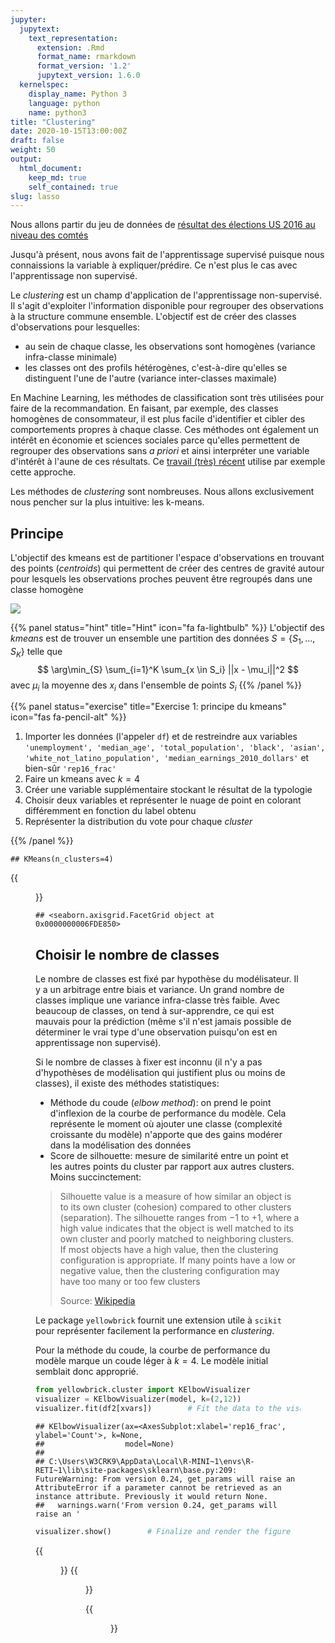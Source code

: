 ```yaml
---
jupyter:
  jupytext:
    text_representation:
      extension: .Rmd
      format_name: rmarkdown
      format_version: '1.2'
      jupytext_version: 1.6.0
  kernelspec:
    display_name: Python 3
    language: python
    name: python3
title: "Clustering"
date: 2020-10-15T13:00:00Z
draft: false
weight: 50
output: 
  html_document:
    keep_md: true
    self_contained: true
slug: lasso
---
```







Nous allons partir du jeu de données de [résultat des élections US 2016 au niveau des comtés](https://public.opendatasoft.com/explore/dataset/usa-2016-presidential-election-by-county/download/?format=geojson&timezone=Europe/Berlin&lang=fr)

Jusqu'à présent, nous avons fait de l'apprentissage supervisé puisque nous connaissions la variable à expliquer/prédire. Ce n'est plus le cas avec l'apprentissage non supervisé.

Le *clustering* est un champ d'application de l'apprentissage non-supervisé. Il s'agit d'exploiter l'information disponible pour regrouper des observations à la structure commune ensemble. L'objectif est de créer des classes d'observations pour lesquelles:

* au sein de chaque classe, les observations sont homogènes (variance infra-classe minimale)
* les classes ont des profils hétérogènes, c'est-à-dire qu'elles se distinguent l'une de l'autre (variance inter-classes maximale)

En Machine Learning, les méthodes de classification sont très utilisées pour
faire de la recommandation. En faisant, par exemple, des classes homogènes de 
consommateur, il est plus facile d'identifier et cibler des comportements 
propres à chaque classe. 
Ces méthodes ont également un intérêt en économie et sciences sociales parce qu'elles permettent
de regrouper des observations sans *a priori* et ainsi interpréter une variable
d'intérêt à l'aune de ces résultats. Ce [travail (très) récent](https://www.insee.fr/fr/statistiques/4925200)
utilise par exemple cette approche.


Les méthodes de *clustering* sont nombreuses.
Nous allons exclusivement nous pencher sur la plus intuitive: les k-means. 

## Principe

L'objectif des kmeans est de partitioner l'espace d'observations en trouvant des points (*centroids*) qui permettent de créer des centres de gravité autour pour lesquels les observations proches peuvent être regroupés dans une classe homogène

![](https://scikit-learn.org/stable/_images/sphx_glr_plot_kmeans_assumptions_001.png)

{{% panel status="hint" title="Hint" icon="fa fa-lightbulb" %}}
L'objectif des *kmeans* est de trouver un ensemble une partition des données $S=\{S_1,...,S_K\}$ telle que 
$$
\arg\min_{S} \sum_{i=1}^K \sum_{x \in S_i} ||x - \mu_i||^2
$$
avec $\mu_i$ la moyenne des $x_i$ dans l'ensemble de points $S_i$
{{% /panel %}}





{{% panel status="exercise" title="Exercise 1: principe du kmeans" icon="fas fa-pencil-alt" %}}
1. Importer les données (l'appeler `df`) et de restreindre aux variables `'unemployment', 'median_age', 'total_population', 'black', 'asian', 'white_not_latino_population', 'median_earnings_2010_dollars'` et bien-sûr  `'rep16_frac'`
2. Faire un kmeans avec $k=4$
3. Créer une variable supplémentaire stockant le résultat de la typologie
4. Choisir deux variables et représenter le nuage de point en colorant différemment
en fonction du label obtenu
5. Représenter la distribution du vote pour chaque *cluster*

{{% /panel %}}





```
## KMeans(n_clusters=4)
```




{{<figure src="unnamed-chunk-4-1.png" >}}





```
## <seaborn.axisgrid.FacetGrid object at 0x0000000006FDE850>
```


## Choisir le nombre de classes

Le nombre de classes est fixé par hypothèse du modélisateur. Il y a un arbitrage
entre biais et variance. Un grand nombre de classes implique une variance
infra-classe très faible. Avec beaucoup de classes, on tend à sur-apprendre, ce
qui est mauvais pour la prédiction (même s'il n'est jamais possible de déterminer
le vrai type d'une observation puisqu'on est en apprentissage non supervisé). 

Si le nombre de classes à fixer est inconnu (il n'y a pas d'hypothèses de
modélisation qui justifient plus ou moins de classes), il existe des méthodes
statistiques:

* Méthode du coude (*elbow method*): on prend le point d'inflexion de la courbe
de performance du modèle. Cela représente le moment où ajouter une classe
(complexité croissante du modèle) n'apporte que des gains modérer dans la 
modélisation des données
* Score de silhouette: mesure de similarité entre un point et les autres points
du cluster par rapport aux autres clusters. Moins succinctement:

> Silhouette value is a measure of how similar an object is to its own cluster
> (cohesion) compared to other clusters (separation). The silhouette ranges
> from −1 to +1, where a high value indicates that the object is
> well matched to its own cluster and poorly matched to neighboring
> clusters. If most objects have a high value, then the clustering
> configuration is appropriate. If many points have a low or negative
> value, then the clustering configuration may have too many or too few clusters
> 
> Source: [Wikipedia](https://en.wikipedia.org/wiki/Silhouette_(clustering))

Le package `yellowbrick` fournit une extension utile à `scikit` pour représenter
facilement la performance en *clustering*.

Pour la méthode du coude, la courbe
de performance du modèle marque un coude léger à $k=4$. Le modèle initial
semblait donc approprié.


```python
from yellowbrick.cluster import KElbowVisualizer
visualizer = KElbowVisualizer(model, k=(2,12))
visualizer.fit(df2[xvars])        # Fit the data to the visualizer
```

```
## KElbowVisualizer(ax=<AxesSubplot:xlabel='rep16_frac', ylabel='Count'>, k=None,
##                  model=None)
## 
## C:\Users\W3CRK9\AppData\Local\R-MINI~1\envs\R-RETI~1\lib\site-packages\sklearn\base.py:209: FutureWarning: From version 0.24, get_params will raise an AttributeError if a parameter cannot be retrieved as an instance attribute. Previously it would return None.
##   warnings.warn('From version 0.24, get_params will raise an '
```

```python
visualizer.show()        # Finalize and render the figure
```

{{<figure src="elbow-1.png" >}}
{{<figure src="elbow-2.png" >}}
  


{{<figure src="unnamed-chunk-7-1.png" >}}
